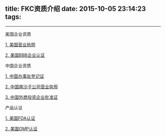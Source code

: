 title: FKC资质介绍
date: 2015-10-05 23:14:23
tags:
---

---------------------------------------

<div class="blue-panel-header">
美国企业资质
</div>
<div class="blue-panel catalog">

[1. 美国营业执照](/pocket-fkc-pages/fkc-certificate-american-business-license)

[2. 美国BBB企业认证](/pocket-fkc-pages/fkc-certificate-bbb)

</div>

<div class="green-panel-header">
中国企业资质
</div>
<div class="green-panel catalog">

[1. 中国办事处登记证](/pocket-fkc-pages/fkc-certificate-chinese-office-registration)

[2. 中国南沙子公司营业执照](/pocket-fkc-pages/fkc-certificate-chinese-nansha)

[3. 中国外商投资企业批准证](/pocket-fkc-pages/fkc-certificate-foreign-investment)

</div>

<div class="yellow-panel-header">
产品认证
</div>
<div class="yellow-panel catalog">

[1. 美国FDA认证](/pocket-fkc-pages/fkc-certificate-fda)

[2. 美国GMP认证](/pocket-fkc-pages/fkc-certificate-gmp)

</div>






